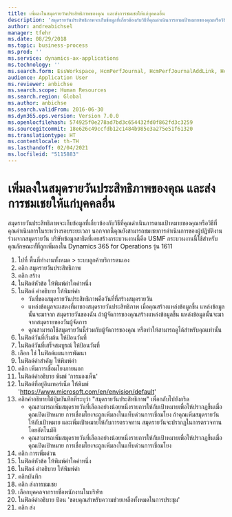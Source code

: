 ```yaml
---
title: เพิ่มลงในสมุดรายวันประสิทธิภาพของคุณ และส่งการชมเชยให้แก่บุคคลอื่น
description: 'สมุดรายวันประสิทธิภาพจะเก็บข้อมูลที่เกี่ยวข้องกับวิธีที่คุณดำเนินการตามเป้าหมายของคุณหรือวิธีที่คุณดำเนินการในระหว่างรอบระยะเวลา '
author: andreabichsel
manager: tfehr
ms.date: 08/29/2018
ms.topic: business-process
ms.prod: ''
ms.service: dynamics-ax-applications
ms.technology: ''
ms.search.form: EssWorkspace, HcmPerfJournal, HcmPerfJournalAddLink, HcmPerfPraise, HcmWorkerLookUpByPerson, HcmPerfJournalAdd, HcmEmployeeDevelopmentWorkspace
audience: Application User
ms.reviewer: anbichse
ms.search.scope: Human Resources
ms.search.region: Global
ms.author: anbichse
ms.search.validFrom: 2016-06-30
ms.dyn365.ops.version: Version 7.0.0
ms.openlocfilehash: 574925f0e278ad7bd3c654432fd0f862fd3c3259
ms.sourcegitcommit: 18e626c49ccfdb12c1484b985e3a275e51f61320
ms.translationtype: HT
ms.contentlocale: th-TH
ms.lasthandoff: 02/04/2021
ms.locfileid: "5115883"
---
```

# <a name="add-to-your-performance-journal-and-send-praise-to-someone"></a>เพิ่มลงในสมุดรายวันประสิทธิภาพของคุณ และส่งการชมเชยให้แก่บุคคลอื่น

สมุดรายวันประสิทธิภาพจะเก็บข้อมูลที่เกี่ยวข้องกับวิธีที่คุณดำเนินการตามเป้าหมายของคุณหรือวิธีที่คุณดำเนินการในระหว่างรอบระยะเวลา  นอกจากนี้คุณยังสามารถชมเชยการดำเนินการของผู้ปฏิบัติงานร่วมจากสมุดรายวัน  บริษัทข้อมูลสาธิตที่เคยสร้างกระบวนงานนี้คือ USMF กระบวนงานนี้ใช้สำหรับคุณลักษณะทั้ที่ถูกเพิ่มลงใน Dynamics 365 for Operations รุ่น 1611

1. ไปที่ พื้นที่ทำงานทั้งหมด > ระบบลูกค้าบริการตนเอง
2. คลิก สมุดรายวันประสิทธิภาพ
3. คลิก สร้าง
4. ในฟิลด์หัวข้อ ให้พิมพ์ค่าใดค่าหนึ่ง
5. ในฟิลด์ คำอธิบาย ให้พิมพ์ค่า
    * วันที่ของสมุดรายวันประสิทธิภาพคือวันที่ที่สร้างสมุดรายวัน  
    * แหล่งข้อมูลจะแสดงที่มาของสมุดรายวันประสิทธิภาพ  เมื่อคุณสร้างแหล่งข้อมูลขึ้น แหล่งข้อมูลนั้นจะมาจาก สมุดรายวันของฉัน  ถ้าผู้จัดการของคุณสร้างแหล่งข้อมูลขึ้น แหล่งข้อมูลนั้นจะมาจากสมุดรายของวันผู้จัดการ  
    * คุณสามารถใช้สมุดรายวันนี้ร่วมกับผู้จัดการของคุณ หรือทำให้สามารถดูได้สำหรับคุณเท่านั้น  
6. ในฟิลด์วันที่เริ่มต้น ให้ป้อนวันที่ 
7. ในฟิลด์วันที่เสร็จสมบูรณ์ ให้ป้อนวันที่
8. เลือก ใช่ ในฟิลด์แผนการพัฒนา
9. ในฟิลด์คำสำคัญ ให้พิมพ์ค่า
10. คลิก เพิ่มการเชื่อมโยงภายนอก
11. ในฟิลด์คำอธิบาย พิมพ์ 'การมองเห็น'
12. ในฟิลด์ที่อยู่อินเทอร์เน็ต ให้พิมพ์ 'https://www.microsoft.com/en/envision/default'
13. คลิกคำอธิบายใต้ปุ่มบันทึกที่ระบุว่า "สมุดรายวันประสิทธิภาพ" เพื่อกลับไปยังกริด
    * คุณสามารถเพิ่มสมุดรายวันที่เลือกอย่างน้อยหนึ่งรายการให้กับเป้าหมายเพื่อให้ปรากฏขึ้นเมื่อคุณเปิดเป้าหมาย  การเชื่อมโยงจะถูกเพิ่มลงในแท็บด่วนการเชื่อมโยง ถ้าคุณเพิ่มสมุดรายวันให้กับเป้าหมาย และเพิ่มเป้าหมายให้กับการตรวจทาน สมุดรายวันจะปรากฏในการตรวจทานโดยอัตโนมัติ  
    * คุณสามารถเพิ่มสมุดรายวันที่เลือกอย่างน้อยหนึ่งรายการให้กับเป้าหมายเพื่อให้ปรากฏขึ้นเมื่อคุณเปิดเป้าหมาย     การเชื่อมโยงจะถูกเพิ่มลงในแท็บด่วนการเชื่อมโยง  
14. คลิก การเพิ่มด่วน
15. ในฟิลด์หัวข้อ ให้พิมพ์ค่าใดค่าหนึ่ง
16. ในฟิลด์ คำอธิบาย ให้พิมพ์ค่า
17. คลิกบันทึก
18. คลิก ส่งการชมเชย
19. เลือกบุคคลจากรายชื่อพนักงานในบริษัท
20. ในฟิลด์คำอธิบาย ป้อน 'ขอบคุณสำหรับความช่วยเหลือทั้งหมดในการประชุม'
21. คลิก ส่ง

